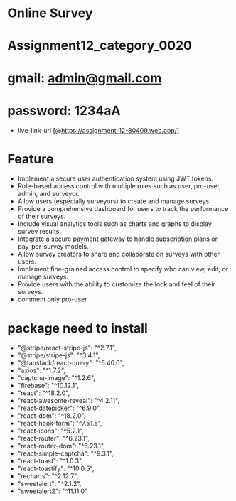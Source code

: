 # Online Survey 
# Assignment12_category_0020
# gmail: admin@gmail.com 
# password: 1234aA



- live-link-url [@https://assignment-12-80409.web.app/]


# Feature

- Implement a secure user authentication system using JWT tokens.
- Role-based access control with multiple roles such as user, pro-user,       admin, and surveyor.
- Allow users (especially surveyors) to create and manage surveys.
- Provide a comprehensive dashboard for users to track the performance of their surveys. 
- Include visual analytics tools such as charts and graphs to display survey results.
- Integrate a secure payment gateway to handle subscription plans or pay-per-survey models.
- Allow survey creators to share and collaborate on surveys with other users.
- Implement fine-grained access control to specify who can view, edit, or manage surveys. 
- Provide users with the ability to customize the look and feel of their surveys.
- comment only pro-user 

# package need to install

   - "@stripe/react-stripe-js": "^2.7.1",
   - "@stripe/stripe-js": "^3.4.1",
   - "@tanstack/react-query": "^5.40.0",
   - "axios": "^1.7.2",
   - "captcha-image": "^1.2.6",
   - "firebase": "^10.12.1",
   - "react": "^18.2.0",
   - "react-awesome-reveal": "^4.2.11",
   - "react-datepicker": "^6.9.0",
   - "react-dom": "^18.2.0",
   - "react-hook-form": "^7.51.5",
   - "react-icons": "^5.2.1",
   - "react-router": "^6.23.1",
   - "react-router-dom": "^6.23.1",
   - "react-simple-captcha": "^9.3.1",
   - "react-toast": "^1.0.3",
   - "react-toastify": "^10.0.5",
   - "recharts": "^2.12.7",
   - "sweetalert": "^2.1.2",
   - "sweetalert2": "^11.11.0"


